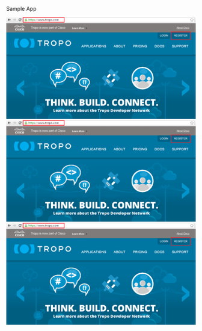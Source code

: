 Sample App

![](https://github.com/CiscoCloud/tropo/blob/master/images/home.png)
![](https://github.com/CiscoCloud/tropo/blob/master/images/home.png)
![](https://github.com/CiscoCloud/tropo/blob/master/images/home.png)
